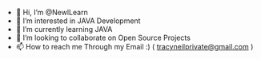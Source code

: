 - 👋 Hi, I’m @NewlLearn
- 👀 I’m interested in JAVA Development
- 🌱 I’m currently learning JAVA 
- 💞️ I’m looking to collaborate on Open Source Projects
- 📫 How to reach me Through my Email :) ( tracyneilprivate@gmail.com )

<!---
NewlLearn/NewlLearn is a ✨ special ✨ repository because its `README.md` (this file) appears on your GitHub profile.
You can click the Preview link to take a look at your changes.
--->

